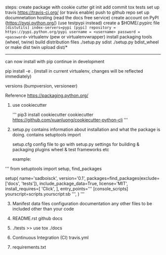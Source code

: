 steps:
create package with cookie cutter
git init add commit
tox tests
set up travis https://travis-ci.org/ (or travis enable)
push to github repo
set up documnetation hosting (read the docs free service)
create account on PyPI (https://pypi.python.org/) (use testpypi instead)
create a $HOME/.pypirc file
	```
	[distutils]
	index-servers=pypi
	[pypi]
	repository = https://pypi.python.org/pypi
	username = <username>
	password = <password>
	```
virtualenv (pew or virtualenvwrapper)
install packaging tools (wheel, twine)
build distribution files
./setup.py sdist
./setup.py bdist_wheel
or 
make dist
twin upload dist/*
***
can now install with pip
continue in development

pip install -e . (install in current virtualenv, changes will be reflected immediately)

versions (bumpversion, versioneer)












Reference https://packaging.python.org/
1) use cookiecutter

	'''
	pip3 install cookiecutter
	cookiecutter https://github.com/xuanluong/cookiecutter-python-cli
	'''

2) setup.py
	contains information about installation and what the package is doing.
	contains setuptools import

	setup.cfg
	config file to go with setup.py
	settings for building & packaging plugins
	wheel & test frameworks etc	

	example:

'''
from setuptools import setup, find_packages

setup(
    name='sadboisck',
    version='0.1',
    packages=find_packages(exclude=['docs', 'tests']),
    include_package_data=True,
		license='MIT',
    install_requires=[
        'Click',
    ],
    entry_points='''
      [console_scripts]
      yourscript=scripts.yourscript:sb
      ''',
)
'''



3) Manifest 
	data files
	configuration
	documentation
	any other files to be included other than your code

4) README.rst
	github docs

5) ./tests >> use tox
	./docs

6) Continuous Integration (CI)
	travis.yml

7) requirements.txt




